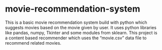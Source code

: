 # movie-recommendation-system
This is a basic movie recommendation system build with python which suggests movies based on the movie given by user. It uses python libraries like pandas, numpy, Tkinter and some modules from sklearn. This project is a content based recommender which uses the “movie.csv” data file to recommend related movies.
